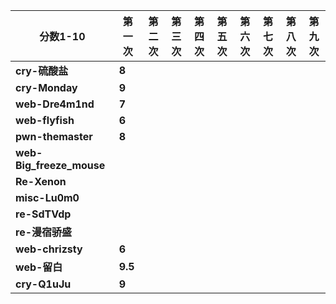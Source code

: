 | **分数1-10** | **第一次** | **第二次** | **第三次** | **第四次** | **第五次** | **第六次** | **第七次** | **第八次** | **第九次** |
| --- | --- | --- | --- | --- | --- | --- | --- | --- | --- |
| **cry-硫酸盐** | **8** |  |  |  |  |  |  |  |  |
| **cry-Monday** | **9** |  |  |  |  |  |  |  |  |
| **web-Dre4m1nd** | **7** |  |  |  |  |  |  |  |  |
| **web-flyfish** | **6** |  |  |  |  |  |  |  |  |
| **pwn-themaster** | **8** |  |  |  |  |  |  |  |  |
| **web-Big_freeze_mouse** |  |  |  |  |  |  |  |  |  |
| **Re-Xenon** |  |  |  |  |  |  |  |  |  |
| **misc-Lu0m0** |  |  |  |  |  |  |  |  |  |
| **re-SdTVdp** |  |  |  |  |  |  |  |  |  |
| **re-漫宿骄盛** |  |  |  |  |  |  |  |  |  |
| **web-chrizsty** | **6** |  |  |  |  |  |  |  |  |
| **web-留白** | **9.5** |  |  |  |  |  |  |  |  |
| **cry-Q1uJu** | **9** |  |  |  |  |  |  |  |  |
